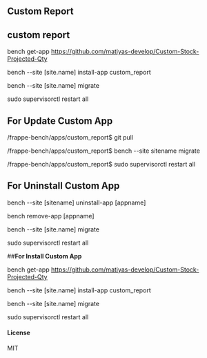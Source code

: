 ## Custom Report

## custom report

bench get-app https://github.com/matiyas-develop/Custom-Stock-Projected-Qty

bench --site [site.name] install-app custom_report

bench --site [site.name] migrate

sudo supervisorctl restart all



## **For Update Custom App**

/frappe-bench/apps/custom_report$ git pull

/frappe-bench/apps/custom_report$ bench --site sitename migrate
  
/frappe-bench/apps/custom_report$ sudo supervisorctl restart all
  
  

## **For Uninstall Custom App**

bench --site [sitename] uninstall-app [appname]

bench remove-app [appname]

bench --site [site.name] migrate

sudo supervisorctl restart all


##**For Install Custom App**


bench get-app https://github.com/matiyas-develop/Custom-Stock-Projected-Qty

bench --site [site.name] install-app custom_report

bench --site [site.name] migrate

sudo supervisorctl restart all

#### License

MIT
